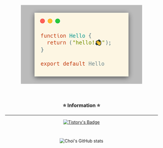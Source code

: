 <div align="center" >
  <img src=.\img\hello.png alt="Hello Function">
</div>
<br>
<br>
<div align="center">
  <h3>⭐ Information ⭐</h3>
  <hr>
  
  [![Tistory's Badge](https://github-readme-tistory-card.vercel.app/api/badge?name=Artistic&theme=vue)](https://art-coding3.tistory.com/)
  
  <br>
  
  ![Choi's GitHub stats](https://github-readme-stats.vercel.app/api?username=choi33&show_icons=true&theme=cobalt)
</div>

<!--
**Choi33/Choi33** is a ✨ _special_ ✨ repository because its `README.md` (this file) appears on your GitHub profile.

Here are some ideas to get you started:

- 🔭 I’m currently working on ...
- 🌱 I’m currently learning ...
- 👯 I’m looking to collaborate on ...
- 🤔 I’m looking for help with ...
- 💬 Ask me about ...
- 📫 How to reach me: ...
- 😄 Pronouns: ...
- ⚡ Fun fact: ...
-->
